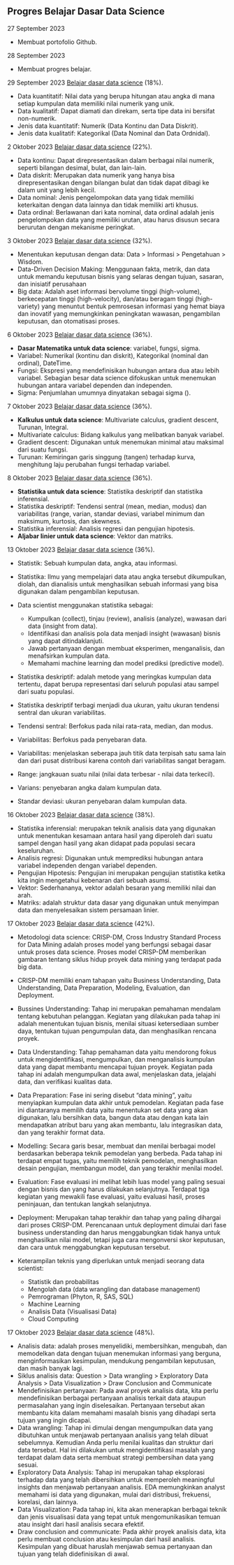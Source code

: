 ## Progres Belajar Dasar Data Science

27 September 2023
- Membuat portofolio Github.

28 September 2023
- Membuat progres belajar.

29 September 2023
[Belajar dasar data science](https://www.dicoding.com/academies/615) (18%).
- Data kuantitatif: Nilai data yang berupa hitungan atau angka di mana setiap kumpulan data memiliki nilai numerik yang unik.
- Data kualitatif: Dapat diamati dan direkam, serta tipe data ini bersifat non-numerik.
- Jenis data kuantitatif: Numerik (Data Kontinu dan Data Diskrit).
- Jenis data kualitatif: Kategorikal (Data Nominal dan Data Ordnidal).

2 Oktober 2023
[Belajar dasar data science](https://www.dicoding.com/academies/615) (22%).
- Data kontinu: Dapat direpresentasikan dalam berbagai nilai numerik, seperti bilangan desimal, bulat, dan lain-lain.
- Data diskrit: Merupakan data numerik yang hanya bisa direpresentasikan dengan bilangan bulat dan tidak dapat dibagi ke dalam unit yang lebih kecil.
- Data nominal: Jenis pengelompokan data yang tidak memiliki keterkaitan dengan data lainnya dan tidak memiliki arti khusus.
- Data ordinal: Berlawanan dari kata nominal, data ordinal adalah jenis pengelompokan data yang memiliki urutan, atau harus disusun secara berurutan dengan mekanisme peringkat.

3 Oktober 2023
[Belajar dasar data science](https://www.dicoding.com/academies/615) (32%).
- Menentukan keputusan dengan data: Data > Informasi > Pengetahuan > Wisdom.
- Data-Driven Decision Making: Menggunaan fakta, metrik, dan data untuk memandu keputusan bisnis yang selaras dengan tujuan, sasaran, dan inisiatif perusahaan
- Big data: Adalah aset informasi bervolume tinggi (high-volume), berkecepatan tinggi (high-velocity), dan/atau beragam tinggi (high-variety) yang menuntut bentuk pemrosesan informasi yang hemat biaya dan inovatif yang memungkinkan peningkatan wawasan, pengambilan keputusan, dan otomatisasi proses.

6 Oktober 2023
[Belajar dasar data science](https://www.dicoding.com/academies/615) (36%).
- **Dasar Matematika untuk data science**: variabel, fungsi, sigma.
- Variabel: Numerikal (kontinu dan diskrit), Kategorikal (nominal dan ordinal), DateTime.
- Fungsi: Ekspresi yang mendefinisikan hubungan antara dua atau lebih variabel. Sebagian besar data science difokuskan untuk menemukan hubungan antara variabel dependen dan independen.
- Sigma: Penjumlahan umumnya dinyatakan sebagai sigma ().

7 Oktober 2023
[Belajar dasar data science](https://www.dicoding.com/academies/615) (36%).
- **Kalkulus untuk data science**: Multivariate calculus, gradient descent, Turunan, Integral.
- Multivariate calculus: Bidang kalkulus yang melibatkan banyak variabel.
- Gradient descent: Digunakan untuk menemukan minimal atau maksimal dari suatu fungsi.
- Turunan: Kemiringan garis singgung (tangen) terhadap kurva, menghitung laju perubahan fungsi terhadap variabel.

8 Oktober 2023
[Belajar dasar data science](https://www.dicoding.com/academies/615) (36%).
- **Statistika untuk data science**: Statistika deskriptif dan statistika inferensial.
- Statistika deskriptif: Tendensi sentral (mean, median, modus) dan variabilitas (range, varian, standar deviasi, variabel minimum dan maksimum, kurtosis, dan skewness.
- Statistika inferensial: Analisis regresi dan pengujian hipotesis.
- **Aljabar linier untuk data science**: Vektor dan matriks.

13 Oktober 2023
[Belajar dasar data science](https://www.dicoding.com/academies/615) (36%).
- Statistik: Sebuah kumpulan data, angka, atau informasi.
- Statistika: Ilmu yang mempelajari data atau angka tersebut dikumpulkan, diolah, dan dianalisis untuk menghasilkan sebuah informasi yang bisa digunakan dalam pengambilan keputusan.
- Data scientist menggunakan statistika sebagai:
  - Kumpulkan (collect), tinjau (review), analisis (analyze), wawasan dari data (insight from data).
  - Identifikasi dan analisis pola data menjadi insight (wawasan) bisnis yang dapat ditindaklanjuti.
  - Jawab pertanyaan dengan membuat eksperimen, menganalisis, dan menafsirkan kumpulan data.
  - Memahami machine learning dan model prediksi (predictive model).
 
- Statistika deskriptif: adalah metode yang meringkas kumpulan data tertentu, dapat berupa representasi dari seluruh populasi atau sampel dari suatu populasi.
- Statistika deskriptif terbagi menjadi dua ukuran, yaitu ukuran tendensi sentral dan ukuran variabilitas.
- Tendensi sentral: Berfokus pada nilai rata-rata, median, dan modus.
- Variabilitas: Berfokus pada penyebaran data.

- Variabilitas: menjelaskan seberapa jauh titik data terpisah satu sama lain dan dari pusat distribusi karena contoh dari variabilitas sangat beragam.
- Range: jangkauan suatu nilai (nilai data terbesar - nilai data terkecil).
- Varians: penyebaran angka dalam kumpulan data.
- Standar deviasi: ukuran penyebaran dalam kumpulan data.

16 Oktober 2023
[Belajar dasar data science](https://www.dicoding.com/academies/615) (38%).
- Statistika inferensial: merupakan teknik analisis data yang digunakan untuk menentukan kesamaan antara hasil yang diperoleh dari suatu sampel dengan hasil yang akan didapat pada populasi secara keseluruhan.
- Analisis regresi: Digunakan untuk memprediksi hubungan antara variabel independen dengan variabel dependen.
- Pengujian Hipotesis: Pengujian ini merupakan pengujian statistika ketika kita ingin mengetahui kebenaran dari sebuah asumsi.
- Vektor: Sederhananya, vektor adalah besaran yang memiliki nilai dan arah.
- Matriks: adalah struktur data dasar yang digunakan untuk menyimpan data dan menyelesaikan sistem persamaan linier. 


17 Oktober 2023
[Belajar dasar data science](https://www.dicoding.com/academies/615) (42%).
- Metodologi data science: CRISP-DM, Cross Industry Standard Process for Data Mining adalah proses model yang berfungsi sebagai dasar untuk proses data science. Proses model CRISP-DM memberikan gambaran tentang siklus hidup proyek data mining yang terdapat pada big data.
- CRISP-DM memiliki enam tahapan yaitu Business Understanding, Data Understanding, Data Preparation, Modeling, Evaluation, dan Deployment.
- Bussines Understanding: Tahap ini merupakan pemahaman mendalam tentang kebutuhan pelanggan. Kegiatan yang dilakukan pada tahap ini adalah menentukan tujuan bisnis, menilai situasi ketersediaan sumber daya, tentukan tujuan pengumpulan data, dan menghasilkan rencana proyek.
- Data Understanding: Tahap pemahaman data yaitu mendorong fokus untuk mengidentifikasi, mengumpulkan, dan menganalisis kumpulan data yang dapat membantu mencapai tujuan proyek. Kegiatan pada tahap ini adalah mengumpulkan data awal, menjelaskan data, jelajahi data, dan verifikasi kualitas data.
- Data Preparation: Fase ini sering disebut “data mining”, yaitu menyiapkan kumpulan data akhir untuk pemodelan. Kegiatan pada fase ini diantaranya memilih data yaitu menentukan set data yang akan digunakan, lalu bersihkan data, bangun data atau dengan kata lain mendapatkan atribut baru yang akan membantu, lalu integrasikan data, dan yang terakhir format data.
- Modelling: Secara garis besar, membuat dan menilai berbagai model berdasarkan beberapa teknik pemodelan yang berbeda. Pada tahap ini terdapat empat tugas, yaitu memilih teknik pemodelan, menghasilkan desain pengujian, membangun model, dan yang terakhir menilai model.
- Evaluation: Fase evaluasi ini melihat lebih luas model yang paling sesuai dengan bisnis dan yang harus dilakukan selanjutnya. Terdapat tiga kegiatan yang mewakili fase evaluasi, yaitu evaluasi hasil, proses peninjauan, dan tentukan langkah selanjutnya.
- Deployment: Merupakan tahap terakhir dan tahap yang paling dihargai dari proses CRISP-DM. Perencanaan untuk deployment dimulai dari fase business understanding dan harus menggabungkan tidak hanya untuk menghasilkan nilai model, tetapi juga cara mengonversi skor keputusan, dan cara untuk menggabungkan keputusan tersebut.

- Keterampilan teknis yang diperlukan untuk menjadi seorang data scientist:
  - Statistik dan probabilitas
  - Mengolah data (data wrangling dan database management)
  - Pemrograman (Phyton, R, SAS, SQL)
  - Machine Learning
  - Analisis Data (Visualisasi Data)
  - Cloud Computing

17 Oktober 2023
[Belajar dasar data science](https://www.dicoding.com/academies/615) (48%).
- Analisis data: adalah proses menyelidiki, membersihkan, mengubah, dan memodelkan data dengan tujuan menemukan informasi yang berguna, menginformasikan kesimpulan, mendukung pengambilan keputusan, dan masih banyak lagi.
- Siklus analisis data: Question > Data wrangling > Exploratory Data Analysis > Data Visualization > Draw Conclusion and Communicate
- Mendefinisikan pertanyaan: Pada awal proyek analisis data, kita perlu mendefinisikan berbagai pertanyaan analisis terkait data ataupun permasalahan yang ingin diselesaikan. Pertanyaan tersebut akan membantu kita dalam memahami masalah bisnis yang dihadapi serta tujuan yang ingin dicapai.
- Data wrangling: Tahap ini dimulai dengan mengumpulkan data yang dibutuhkan untuk menjawab pertanyaan analisis yang telah dibuat sebelumnya. Kemudian Anda perlu menilai kualitas dan struktur dari data tersebut. Hal ini dilakukan untuk mengidentifikasi masalah yang terdapat dalam data serta membuat strategi pembersihan data yang sesuai.
- Exploratory Data Analysis: Tahap ini merupakan tahap eksplorasi terhadap data yang telah dibersihkan untuk memperoleh meaningful insights dan menjawab pertanyaan analisis. EDA memungkinkan analyst memahami isi data yang digunakan, mulai dari distribusi, frekuensi, korelasi, dan lainnya.
- Data Visualization: Pada tahap ini, kita akan menerapkan berbagai teknik dan jenis visualisasi data yang tepat untuk mengomunikasikan temuan atau insight dari hasil analisis secara efektif.
- Draw conclusion and communicate: Pada akhir proyek analisis data, kita perlu membuat conclusion atau kesimpulan dari hasil analisis. Kesimpulan yang dibuat haruslah menjawab semua pertanyaan dan tujuan yang telah didefinisikan di awal.
